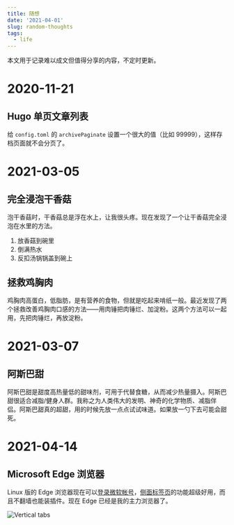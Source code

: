 ```yaml
---
title: 随想
date: '2021-04-01'
slug: random-thoughts
tags:
  - life
---
```


<!--more-->

本文用于记录难以成文但值得分享的内容，不定时更新。

# 2020-11-21

## Hugo 单页文章列表

给 `config.toml` 的 `archivePaginate` 设置一个很大的值（比如 99999），这样存档页面就不会分页了。

# 2021-03-05

## 完全浸泡干香菇

泡干香菇时，干香菇总是浮在水上，让我很头疼。现在发现了一个让干香菇完全浸泡在水里的方法。

1. 放香菇到碗里
1. 倒满热水
1. 反扣汤锅锅盖到碗上

## 拯救鸡胸肉

鸡胸肉高蛋白，低脂肪，是有营养的食物，但就是吃起来啃纸一般。最近发现了两个拯救改善鸡胸肉口感的方法——用肉锤把肉锤烂、加淀粉。这两个方法可以一起用，先把肉锤烂，再放淀粉。

# 2021-03-07

## 阿斯巴甜

阿斯巴甜是甜度高热量低的甜味剂，可用于代替食糖，从而减少热量摄入。阿斯巴甜很适合减脂/健身人群。我称之为人类伟大的发明、神奇的化学物质、减脂伴侣。阿斯巴甜真的超甜，用的时候先放一点点试试味道。如果放一勺下去可能会甜死。

# 2021-04-14

## Microsoft Edge 浏览器

Linux 版的 Edge 浏览器现在可以[登录微软帐号](https://techcommunity.microsoft.com/t5/articles/users-can-now-sign-in-and-sync-their-favorites-with-microsoft/m-p/2230134)，[侧面标签页](https://techcommunity.microsoft.com/t5/articles/vertical-tabs-preview-now-available-in-the-canary-and-dev/m-p/1823751)的功能超级好用，而且不翻墙也能装插件。现在 Edge 已经是我的主力浏览器了。

![Vertical tabs](https://techcommunity.microsoft.com/t5/image/serverpage/image-id/229553iB000EE470B363ACA/image-size/large?v=v2&px=999)